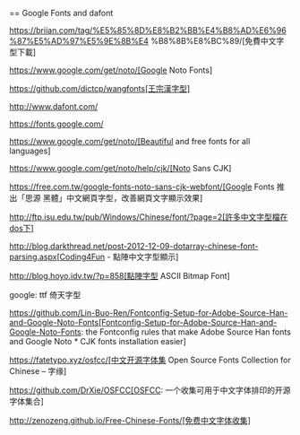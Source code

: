 == Google Fonts and dafont

https://briian.com/tag/%E5%85%8D%E8%B2%BB%E4%B8%AD%E6%96%87%E5%AD%97%E5%9E%8B%E4
%B8%8B%E8%BC%89/[免費中文字型下載]

https://www.google.com/get/noto/[Google Noto Fonts]

https://github.com/dictcp/wangfonts[王宗漢字型]


http://www.dafont.com/

https://fonts.google.com/

https://www.google.com/get/noto/[Beautiful and free fonts for all languages]

https://www.google.com/get/noto/help/cjk/[Noto Sans CJK]

https://free.com.tw/google-fonts-noto-sans-cjk-webfont/[Google Fonts 推出「思源
黑體」中文網頁字型，改善網頁文字顯示效果]

http://ftp.isu.edu.tw/pub/Windows/Chinese/font/?page=2[許多中文字型檔在dos下]

http://blog.darkthread.net/post-2012-12-09-dotarray-chinese-font-parsing.aspx[Coding4Fun - 點陣中文字型顯示]

http://blog.hoyo.idv.tw/?p=858[點陣字型 ASCII Bitmap Font]

google: ttf 倚天字型

https://github.com/Lin-Buo-Ren/Fontconfig-Setup-for-Adobe-Source-Han-and-Google-Noto-Fonts[Fontconfig-Setup-for-Adobe-Source-Han-and-Google-Noto-Fonts: the Fontconfig rules that make Adobe Source Han fonts and Google Noto * CJK fonts installation easier]

https://fatetypo.xyz/osfcc/[中文开源字体集 Open Source Fonts Collection for Chinese – 字缘]

https://github.com/DrXie/OSFCC[OSFCC: 一个收集可用于中文字体排印的开源字体集合]

http://zenozeng.github.io/Free-Chinese-Fonts/[免费中文字体收集]
